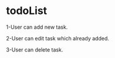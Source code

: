 # todoList

1-User can add new task.

2-User can edit task which already added.

3-User can delete task.

